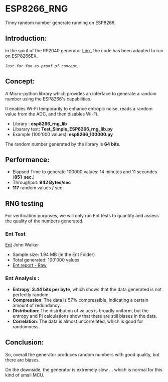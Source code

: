 # ESP8266_RNG
Tinny random number generate running on ESP8266.

## Introduction:
In the spirit of the RP2040 generator [Link](https://github.com/MicroControleurMonde/RP2040-RNG), the code has been adapted to run on ESP8266EX.

*`Just for fun as proof of concept`.*
## Concept:

A Micro-python library which provides an interface to generate a random number using the ESP8266's capabilities. 

It enables Wi-Fi temporarily to enhance entropic noise, reads a random value from the ADC, and then disables Wi-Fi.

- Library : **esp8266_rng_lib**
- Libarary test: **Test_Simple_ESP8266_rng_lib.py**
- Example (100'000 values): **esp8266_100000.py**

The random number generated by the library is **64 bits**.

## Performance:

- Elapsed Time to generate 100000 values: 14 minutes and 11 secondes (**851  sec.**)
- Throughput: **942 Bytes/sec**
- **117** random values / sec.

## RNG testing

For verification purposes, we will only run Ent tests to quantify and assess the quality of the numbers generated.

### Ent Test

[Ent](https://www.fourmilab.ch) John Walker

- Sample size: 1.94 MB (in the Ent Folder)
- Total generated: 100'000 values
- [Ent report - Raw](https://github.com/MicroControleurMonde/ESP8266_RNG/blob/main/Ent/Ent_report.txt)

### Ent Analysis :

- **Entropy**: **3.44 bits per byte**, which shows that the data generated is not perfectly random.
- **Compression**: The data is 57% compressible, indicating a certain amount of redundancy.
- **Distribution**: The distribution of values is broadly uniform, but the entropy and Pi calculations show that there are still biases in the data.
- **Correlation**: The data is almost uncorrelated, which is good for randomness.

## Conclusion:
So, overall the generator produces random numbers with good quality, but there are biases.

On the downside, the generator is extremely slow ... which is normal for this kind of small MCU.
